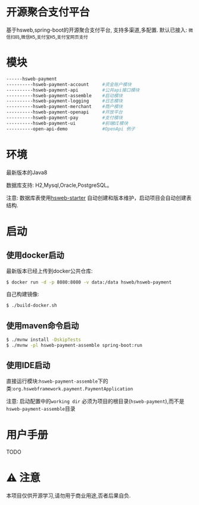 # 开源聚合支付平台

基于hsweb,spring-boot的开源聚合支付平台, 支持多渠道,多配置. 默认已接入: `微信扫码`,`微信H5`,`支付宝H5`,`支付宝网页支付`

# 模块
```bash
------hsweb-payment
----------hsweb-payment-account     #资金账户模块
----------hsweb-payment-api         #公共api接口模块
----------hsweb-payment-assemble    #启动模块
----------hsweb-payment-logging     #日志模块
----------hsweb-payment-merchant    #商户模块
----------hsweb-payment-openapi     #开放平台
----------hsweb-payment-pay         #支付模块
----------hsweb-payment-ui          #前端UI模块
----------open-api-demo             #OpenApi 例子
```

# 环境

最新版本的Java8

数据库支持: H2,Mysql,Oracle,PostgreSQL。

注意: 数据库表使用[hsweb-starter](https://docs.hsweb.io/framework/zeng-shan-gai-cha/shu-ju-ku-ban-ben-kong-zhi)
自动创建和版本维护，启动项目会自动创建表结构.


# 启动

## 使用docker启动
最新版本已经上传到docker公共仓库:

```bash
$ docker run -d -p 8080:8080 -v data:/data hsweb/hsweb-payment
```

自己构建镜像:

```bash
$ ./build-docker.sh
```

## 使用maven命令启动

```bash
$ ./mvnw install -DskipTests
$ ./mvnw -pl hsweb-payment-assemble spring-boot:run

```

## 使用IDE启动

直接运行模块:`hsweb-payment-assemble`下的类:`org.hswebframework.payment.PaymentApplication`

注意: 启动配置中的`working dir` 必须为项目的根目录(`hsweb-payment`),而不是`hsweb-payment-assemble`目录


# 用户手册

TODO

# ⚠️ 注意

本项目仅供开源学习,请勿用于商业用途,否者后果自负.